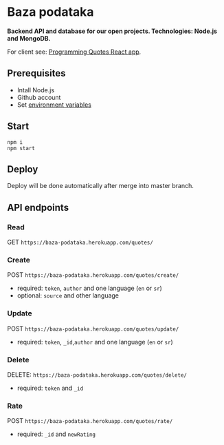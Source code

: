 # Baza podataka

**Backend API and database for our open projects. Technologies: Node.js and MongoDB.**

For client see: [Programming Quotes React app](https://github.com/skolakoda/programming-quotes).

## Prerequisites

- Intall Node.js
- Github account
- Set [environment variables](https://github.com/skolakoda/baza-podataka/wiki/Environment-variables)

## Start

```
npm i
npm start
```

## Deploy

Deploy will be done automatically after merge into master branch.

## API endpoints
### Read

GET `https://baza-podataka.herokuapp.com/quotes/`

### Create

POST `https://baza-podataka.herokuapp.com/quotes/create/`
- required: `token`, `author` and one language (`en` or `sr`)
- optional: `source` and other language

### Update

POST `https://baza-podataka.herokuapp.com/quotes/update/`
- required: `token`, `_id`,`author` and one language (`en` or `sr`)

### Delete

DELETE: `https://baza-podataka.herokuapp.com/quotes/delete/`
- required: `token` and `_id`

### Rate

POST `https://baza-podataka.herokuapp.com/quotes/rate/`
- required: `_id` and `newRating`
